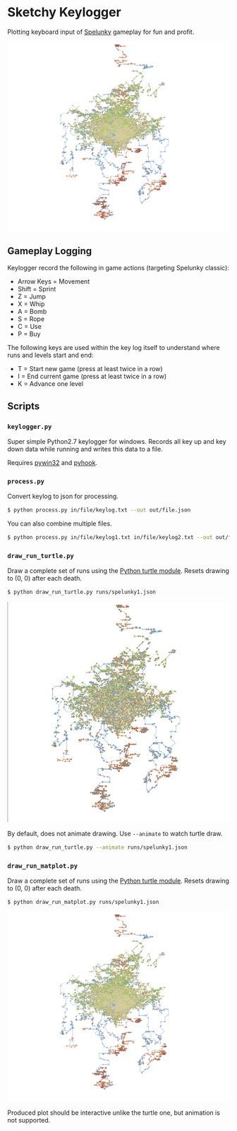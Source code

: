 # Sketchy Keylogger

Plotting keyboard input of [Spelunky][] gameplay for fun and profit.

<div align="center" >
    <img src="https://raw.githubusercontent.com/mattbierner/sketchy-keylogger/master/documentation/matplot-run.png" alt="turtle" />
</div>


## Gameplay Logging
Keylogger record the following in game actions (targeting Spelunky classic):

* Arrow Keys = Movement
* Shift = Sprint
* Z = Jump
* X = Whip
* A = Bomb
* S = Rope
* C = Use
* P = Buy

The following keys are used within the key log itself to understand where runs and levels start and end:

* T = Start new game (press at least twice in a row)
* I = End current game (press at least twice in a row)
* K = Advance one level


## Scripts

### `keylogger.py`
Super simple Python2.7 keylogger for windows. Records all key up and key down data while running and writes this data to a file.

Requires [pywin32](http://sourceforge.net/projects/pywin32/) and [pyhook](http://sourceforge.net/projects/pyhook/).


### `process.py`
Convert keylog to json for processing.

```sh
$ python process.py in/file/keylog.txt --out out/file.json
```

You can also combine multiple files.

```sh
$ python process.py in/file/keylog1.txt in/file/keylog2.txt --out out/file.json
```

### `draw_run_turtle.py`
Draw a complete set of runs using the [Python turtle module][turtle]. Resets drawing to (0, 0) after each death.

```sh
$ python draw_run_turtle.py runs/spelunky1.json
```

<div align="center" >
    <img src="https://raw.githubusercontent.com/mattbierner/sketchy-keylogger/master/documentation/turtle-run.png" alt="turtle" />
</div>


By default, does not animate drawing. Use `--animate` to watch turtle draw.

```sh
$ python draw_run_turtle.py --animate runs/spelunky1.json
```

### `draw_run_matplot.py`
Draw a complete set of runs using the [Python turtle module][turtle]. Resets drawing to (0, 0) after each death.

```sh
$ python draw_run_matplot.py runs/spelunky1.json
```

<div align="center" >
    <img src="https://raw.githubusercontent.com/mattbierner/sketchy-keylogger/master/documentation/matplot-run.png" alt="turtle" />
</div>

Produced plot should be interactive unlike the turtle one, but animation is not supported.



[turtle]: https://docs.python.org/2/library/turtle.html
[spelunky]: http://www.spelunkyworld.com